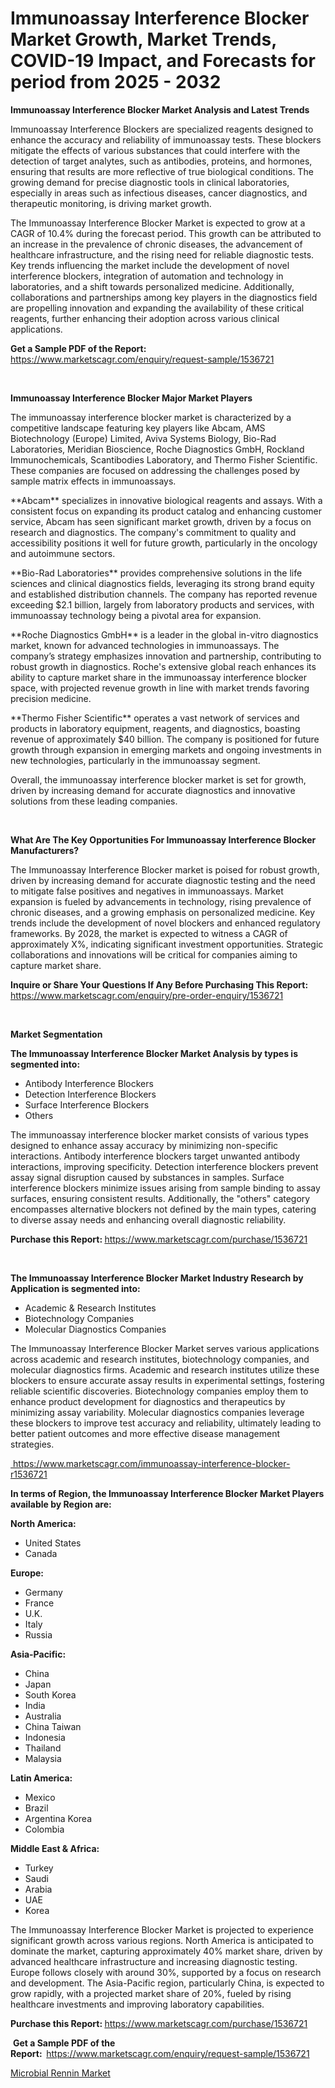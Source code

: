 <p><h1>Immunoassay Interference Blocker Market Growth, Market Trends, COVID-19 Impact, and Forecasts for period from 2025 - 2032</h1></p><p><strong>Immunoassay Interference Blocker Market Analysis and Latest Trends</strong></p>
<p><p>Immunoassay Interference Blockers are specialized reagents designed to enhance the accuracy and reliability of immunoassay tests. These blockers mitigate the effects of various substances that could interfere with the detection of target analytes, such as antibodies, proteins, and hormones, ensuring that results are more reflective of true biological conditions. The growing demand for precise diagnostic tools in clinical laboratories, especially in areas such as infectious diseases, cancer diagnostics, and therapeutic monitoring, is driving market growth.</p><p>The Immunoassay Interference Blocker Market is expected to grow at a CAGR of 10.4% during the forecast period. This growth can be attributed to an increase in the prevalence of chronic diseases, the advancement of healthcare infrastructure, and the rising need for reliable diagnostic tests. Key trends influencing the market include the development of novel interference blockers, integration of automation and technology in laboratories, and a shift towards personalized medicine. Additionally, collaborations and partnerships among key players in the diagnostics field are propelling innovation and expanding the availability of these critical reagents, further enhancing their adoption across various clinical applications.</p></p>
<p><strong>Get a Sample PDF of the Report:&nbsp;</strong> <a href="https://www.marketscagr.com/enquiry/request-sample/1536721?utm_campaign=1126&utm_medium=2&utm_source=Github&utm_content=ia&utm_term=09032025&utm_id=immunoassay-interference-blocker">https://www.marketscagr.com/enquiry/request-sample/1536721</a></p>
<p>&nbsp;</p>
<p><strong>Immunoassay Interference Blocker Major Market Players</strong></p>
<p><p>The immunoassay interference blocker market is characterized by a competitive landscape featuring key players like Abcam, AMS Biotechnology (Europe) Limited, Aviva Systems Biology, Bio-Rad Laboratories, Meridian Bioscience, Roche Diagnostics GmbH, Rockland Immunochemicals, Scantibodies Laboratory, and Thermo Fisher Scientific. These companies are focused on addressing the challenges posed by sample matrix effects in immunoassays.</p><p>**Abcam** specializes in innovative biological reagents and assays. With a consistent focus on expanding its product catalog and enhancing customer service, Abcam has seen significant market growth, driven by a focus on research and diagnostics. The company's commitment to quality and accessibility positions it well for future growth, particularly in the oncology and autoimmune sectors.</p><p>**Bio-Rad Laboratories** provides comprehensive solutions in the life sciences and clinical diagnostics fields, leveraging its strong brand equity and established distribution channels. The company has reported revenue exceeding $2.1 billion, largely from laboratory products and services, with immunoassay technology being a pivotal area for expansion.</p><p>**Roche Diagnostics GmbH** is a leader in the global in-vitro diagnostics market, known for advanced technologies in immunoassays. The company’s strategy emphasizes innovation and partnership, contributing to robust growth in diagnostics. Roche's extensive global reach enhances its ability to capture market share in the immunoassay interference blocker space, with projected revenue growth in line with market trends favoring precision medicine.</p><p>**Thermo Fisher Scientific** operates a vast network of services and products in laboratory equipment, reagents, and diagnostics, boasting revenue of approximately $40 billion. The company is positioned for future growth through expansion in emerging markets and ongoing investments in new technologies, particularly in the immunoassay segment.</p><p>Overall, the immunoassay interference blocker market is set for growth, driven by increasing demand for accurate diagnostics and innovative solutions from these leading companies.</p></p>
<p>&nbsp;</p>
<p><strong>What Are The Key Opportunities For Immunoassay Interference Blocker Manufacturers?</strong></p>
<p><p>The Immunoassay Interference Blocker market is poised for robust growth, driven by increasing demand for accurate diagnostic testing and the need to mitigate false positives and negatives in immunoassays. Market expansion is fueled by advancements in technology, rising prevalence of chronic diseases, and a growing emphasis on personalized medicine. Key trends include the development of novel blockers and enhanced regulatory frameworks. By 2028, the market is expected to witness a CAGR of approximately X%, indicating significant investment opportunities. Strategic collaborations and innovations will be critical for companies aiming to capture market share.</p></p>
<p><strong>Inquire or Share Your Questions If Any Before Purchasing This Report:</strong> <a href="https://www.marketscagr.com/enquiry/pre-order-enquiry/1536721?utm_campaign=1126&utm_medium=2&utm_source=Github&utm_content=ia&utm_term=09032025&utm_id=immunoassay-interference-blocker">https://www.marketscagr.com/enquiry/pre-order-enquiry/1536721</a></p>
<p>&nbsp;</p>
<p><strong>Market Segmentation</strong></p>
<p><strong>The Immunoassay Interference Blocker Market Analysis by types is segmented into:</strong></p>
<p><ul><li>Antibody Interference Blockers</li><li>Detection Interference Blockers</li><li>Surface Interference Blockers</li><li>Others</li></ul></p>
<p><p>The immunoassay interference blocker market consists of various types designed to enhance assay accuracy by minimizing non-specific interactions. Antibody interference blockers target unwanted antibody interactions, improving specificity. Detection interference blockers prevent assay signal disruption caused by substances in samples. Surface interference blockers minimize issues arising from sample binding to assay surfaces, ensuring consistent results. Additionally, the "others" category encompasses alternative blockers not defined by the main types, catering to diverse assay needs and enhancing overall diagnostic reliability.</p></p>
<p><strong>Purchase this Report:&nbsp;</strong><a href="https://www.marketscagr.com/purchase/1536721?utm_campaign=1126&utm_medium=2&utm_source=Github&utm_content=ia&utm_term=09032025&utm_id=immunoassay-interference-blocker">https://www.marketscagr.com/purchase/1536721</a></p>
<p>&nbsp;</p>
<p><strong>The Immunoassay Interference Blocker Market Industry Research by Application is segmented into:</strong></p>
<p><ul><li>Academic & Research Institutes</li><li>Biotechnology Companies</li><li>Molecular Diagnostics Companies</li></ul></p>
<p><p>The Immunoassay Interference Blocker Market serves various applications across academic and research institutes, biotechnology companies, and molecular diagnostics firms. Academic and research institutes utilize these blockers to ensure accurate assay results in experimental settings, fostering reliable scientific discoveries. Biotechnology companies employ them to enhance product development for diagnostics and therapeutics by minimizing assay variability. Molecular diagnostics companies leverage these blockers to improve test accuracy and reliability, ultimately leading to better patient outcomes and more effective disease management strategies.</p></p>
<p><a href="https://www.marketscagr.com/immunoassay-interference-blocker-r1536721?utm_campaign=1126&utm_medium=2&utm_source=Github&utm_content=ia&utm_term=09032025&utm_id=immunoassay-interference-blocker">&nbsp;https://www.marketscagr.com/immunoassay-interference-blocker-r1536721</a></p>
<p><strong>In terms of Region, the Immunoassay Interference Blocker Market Players available by Region are:</strong></p>
<p>
    <p> <strong> North America: </strong>
        <ul>
            <li>United States</li>
            <li>Canada</li>
        </ul>
        </p> 
    <p> <strong> Europe: </strong>
        <ul>
            <li>Germany</li>
            <li>France</li>
            <li>U.K.</li>
            <li>Italy</li>
            <li>Russia</li>
        </ul>
        </p> 
    <p> <strong> Asia-Pacific: </strong>
        <ul>
            <li>China</li>
            <li>Japan</li>
            <li>South Korea</li>
            <li>India</li>
            <li>Australia</li>
            <li>China Taiwan</li>
            <li>Indonesia</li>
            <li>Thailand</li>
            <li>Malaysia</li>
        </ul>
        </p> 
    <p> <strong> Latin America: </strong>
        <ul>
            <li>Mexico</li>
            <li>Brazil</li>
            <li>Argentina Korea</li>
            <li>Colombia</li>
        </ul>
        </p> 
    <p> <strong> Middle East & Africa: </strong>
        <ul>
            <li>Turkey</li>
            <li>Saudi</li>
            <li>Arabia</li>
            <li>UAE</li>
            <li>Korea</li>
        </ul>
    </p>
    </p>
<p><p>The Immunoassay Interference Blocker Market is projected to experience significant growth across various regions. North America is anticipated to dominate the market, capturing approximately 40% market share, driven by advanced healthcare infrastructure and increasing diagnostic testing. Europe follows closely with around 30%, supported by a focus on research and development. The Asia-Pacific region, particularly China, is expected to grow rapidly, with a projected market share of 20%, fueled by rising healthcare investments and improving laboratory capabilities.</p></p>
<p><strong>Purchase this Report: </strong><a href="https://www.marketscagr.com/purchase/1536721?utm_campaign=1126&utm_medium=2&utm_source=Github&utm_content=ia&utm_term=09032025&utm_id=immunoassay-interference-blocker">https://www.marketscagr.com/purchase/1536721</a></p>
<p>&nbsp;<strong>Get a Sample PDF of the Report:&nbsp;&nbsp;</strong><a href="https://www.marketscagr.com/enquiry/request-sample/1536721?utm_campaign=1126&utm_medium=2&utm_source=Github&utm_content=ia&utm_term=09032025&utm_id=immunoassay-interference-blocker">https://www.marketscagr.com/enquiry/request-sample/1536721</a></p>
<p><strong></strong></p>
<p><p><a href="https://github.com/julyju69/Market-Research-Report-List-6/blob/main/microbial-rennin-market.md?utm_campaign=1126&utm_medium=2&utm_source=Github&utm_content=ia&utm_term=09032025&utm_id=immunoassay-interference-blocker">Microbial Rennin Market</a></p></p>